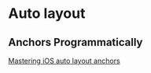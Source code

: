 # Auto layout



## Anchors Programmatically

[Mastering iOS auto layout anchors](https://theswiftdev.com/mastering-ios-auto-layout-anchors-programmatically-from-swift/)